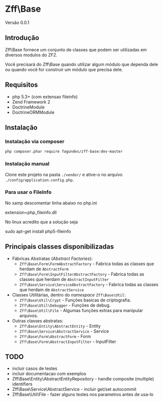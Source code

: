 # Zff\Base

Versão 0.0.1

## Introdução

Zff\Base fornece um conjunto de classes que podem ser utilizadas em diversos modulos do ZF2.

Você precisará do Zff\Base quando utilizar algum módulo que dependa dele ou quando você for
construir um módulo que precisa dele.

## Requisitos

* php 5.3+ (com extensao fileinfo)
* Zend Framework 2
* DoctrineModule
* DoctrineORMModule

## Instalação

### Instalação via composer

`php composer.phar require fagundes/zff-base:dev-master`

### Instalação manual

Clone este projeto na pasta `./vendor/` e ative-o no arquivo `./config/application.config.php`.

### Para usar o FileInfo

No xamp descomentar linha abaixo no php.ini

extension=php_fileinfo.dll

No linux acredito que a solução seja

sudo apt-get install php5-fileinfo

Principais classes disponibilizadas
-----------------------------------

* Fábricas Abstratas (*Abstract Factories*):
  * `Zff\Base\Form\FormAbstractFactory`         - Fabrica todas as classes que herdam de `AbstractForm`
  * `Zff\Base\Form\InputFilterAbstractFactory`  - Fabrica todas as classes que herdam de `AbstractInputFilter`
  * `Zff\Base\Service\ServiceAbstractFactory`   - Fabrica todas as classes que herdam de `AbstractService`
* Classes Utilitárias, dentro do *namespace* `Zff\Base\Util`:
  * `Zff\Base\Util\Crypt`    - Funções basicas de criptografia.
  * `Zff\Base\Util\Debugger` - Funções de debug.
  * `Zff\Base\Util\File`     - Algumas funções extras para manipular arquivos.
* Outras classes abstratas:
  * `Zff\Base\Entity\AbstractEntity`    - Entity
  * `Zff\Base\Service\AbstractService`  - Service
  * `Zff\Base\Form\AbstractForm`        - Form
  * `Zff\Base\Form\AbstractInputFilter` - InputFilter

## TODO

  * incluir casos de testes
  * incluir documentacao com exemplos
  * Zff\Base\Entity\AbstractEntityRepository - handle composite (multiple) identifiers
  * Zff\Base\Service\AbstractService         - incluir get/set autocommit
  * Zff\Base\Util\File                       - fazer alguns testes nos parametros antes de usa-lo
